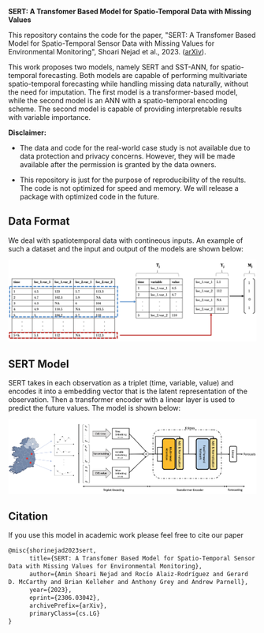 **SERT: A Transfomer Based Model for Spatio-Temporal Data with Missing Values**

This repository contains the code for the paper, "SERT: A Transfomer Based Model for Spatio-Temporal Sensor Data with Missing Values for Environmental Monitoring", Shoari Nejad et al., 2023. ([arXiv](http://arxiv.org/abs/2306.03042)).


This work proposes two models, namely SERT and SST-ANN, for spatio-temporal forecasting. Both models are capable of performing multivariate spatio-temporal forecasting while handling missing data naturally, without the need for imputation. The first model is a transformer-based model, while the second model is an ANN with a spatio-temporal encoding scheme. The second model is capable of providing interpretable results with variable importance.

**Disclaimer:** 
- The data and code for the real-world case study is not available due to data protection and privacy concerns. However, they will be made available after the permission is granted by the data owners.  

- This repository is just for the purpose of reproducibility of the results. The code is not optimized for speed and memory. We will release a package with optimized code in the future.

## Data Format

We deal with spatiotemporal data with contineous inputs. An example of such a dataset and the input and output of the models are shown below: 

![](readme_media/data.png)


## SERT Model
SERT takes in each observation as a triplet (time, variable, value) and encodes it into a embedding vector that is the latent representation of the observation. Then a transformer encoder with a linear layer is used to predict the future values. The model is shown below:

![](readme_media/sert.png)


## Citation
If you use this model in academic work please feel free to cite our paper

```
@misc{shorinejad2023sert,
      title={SERT: A Transfomer Based Model for Spatio-Temporal Sensor Data with Missing Values for Environmental Monitoring}, 
      author={Amin Shoari Nejad and Rocío Alaiz-Rodríguez and Gerard D. McCarthy and Brian Kelleher and Anthony Grey and Andrew Parnell},
      year={2023},
      eprint={2306.03042},
      archivePrefix={arXiv},
      primaryClass={cs.LG}
}
```